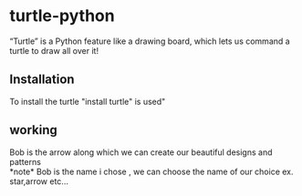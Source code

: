 # turtle-python
“Turtle” is a Python feature like a drawing board, which lets us command a turtle to draw all over it! 
<h2> Installation </h2>
<p> To install the turtle "install turtle" is used"</p>
<h2>working </h2>
<p> Bob is the arrow along which we can create our beautiful designs and patterns <br>
*note* Bob is the name i chose , we can choose the name of our choice ex. star,arrow etc...</p>